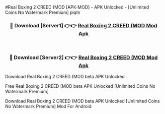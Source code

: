 #Real Boxing 2 CREED (MOD [APK-MOD] - APK Unlocked - [Unlimited Coins No Watermark Premium] piqtn



<div align="center">

<h3>🔴 Download [Server1] 👉👉 <a href="https://momento.my/?title=Real_Boxing_2_CREED_(MOD">Real Boxing 2 CREED (MOD Mod Apk</a></h3><br>

<h3>🔴 Download [Server2] 👉👉 <a href="https://momento.my/?title=Real_Boxing_2_CREED_(MOD">Real Boxing 2 CREED (MOD Mod Apk</a></h3>
</div>



Download Real Boxing 2 CREED (MOD beta APK Unlocked

Free Real Boxing 2 CREED (MOD beta APK Unlocked [Unlimited Coins No Watermark Premium]

Download Real Boxing 2 CREED (MOD beta APK Unlocked [Unlimited Coins No Watermark Premium] Mod For Android
